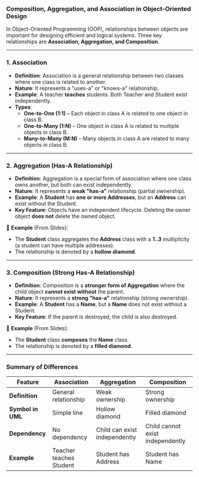 ### **Composition, Aggregation, and Association in Object-Oriented Design**

In Object-Oriented Programming (OOP), relationships between objects are important for designing efficient and logical systems. Three key relationships are **Association, Aggregation, and Composition**.

---

### **1. Association**
- **Definition**: Association is a general relationship between two classes where one class is related to another.
- **Nature**: It represents a "uses-a" or "knows-a" relationship.
- **Example**: A teacher **teaches** students. Both Teacher and Student exist independently.
- **Types**:
  - **One-to-One (1:1)** – Each object in class A is related to one object in class B.
  - **One-to-Many (1:N)** – One object in class A is related to multiple objects in class B.
  - **Many-to-Many (M:N)** – Many objects in class A are related to many objects in class B.

---

### **2. Aggregation (Has-A Relationship)**
- **Definition**: Aggregation is a special form of association where one class owns another, but both can exist independently.
- **Nature**: It represents a **weak "has-a"** relationship (partial ownership).
- **Example**: A **Student** has **one or more Addresses**, but an **Address** can exist without the Student.
- **Key Feature**: Objects have an independent lifecycle. Deleting the owner object **does not** delete the owned object.

🔹 **Example** (From Slides):
- The **Student** class aggregates the **Address** class with a **1..3** multiplicity (a student can have multiple addresses).
- The relationship is denoted by a **hollow diamond**.

---

### **3. Composition (Strong Has-A Relationship)**
- **Definition**: Composition is a **stronger form of Aggregation** where the child object **cannot exist without** the parent.
- **Nature**: It represents a **strong "has-a"** relationship (strong ownership).
- **Example**: A **Student** has a **Name**, but a **Name** does not exist without a Student.
- **Key Feature**: If the parent is destroyed, the child is also destroyed.

🔹 **Example** (From Slides):
- The **Student** class **composes** the **Name** class.
- The relationship is denoted by a **filled diamond**.

---

### **Summary of Differences**
| Feature | Association | Aggregation | Composition |
|---------|------------|-------------|-------------|
| **Definition** | General relationship | Weak ownership | Strong ownership |
| **Symbol in UML** | Simple line | Hollow diamond | Filled diamond |
| **Dependency** | No dependency | Child can exist independently | Child cannot exist independently |
| **Example** | Teacher teaches Student | Student has Address | Student has Name |
